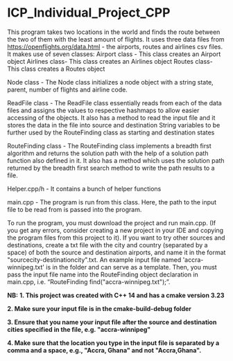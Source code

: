 # ICP_Individual_Project_CPP
This program takes two locations in the world and finds the route between the two of them with the least amount of flights. It uses three data files from https://openflights.org/data.html - the airports, routes and airlines csv files. It makes use of seven classes: Airport class - This class creates an Airport object Airlines class- This class creates an Airlines object Routes class- This class creates a Routes object

Node class - The Node class initializes a node object with a string state, parent, number of flights and airline code. 

ReadFile class - The ReadFile class essentially reads from each of the data files and assigns the values to respective hashmaps to allow easier accessing of the objects. It also has a method to read the input file and it stores the data in the file into source and destination String variables to be further used by the RouteFinding class as starting and destination states

RouteFinding class - The RouteFinding class implements a breadth first algorithm and returns the solution path with the help of a solution path function also defined in it. It also has a method which uses the solution path returned by the breadth first search method to write the path results to a file. 

Helper.cpp/h - It contains a bunch of helper functions

main.cpp - The program is run from this class. Here, the path to the input file to be read from is passed into the program.

To run the program, you must download the project and run main.cpp. (If you get any errors, consider creating a new project in your IDE and copying the program files from this project to it). If you want to try other sources and destinations, create a txt file with the city and country (separated by a space) of both the source and destination airports, and name it in the format "sourcecity-destinationcity".txt. An example input file named 'accra-winnipeg.txt' is in the folder and can serve as a template. Then, you must pass the input file name into the RouteFinding object declaration in main.cpp, i.e. “RouteFinding find("accra-winnipeg.txt");”.

**NB:** 
**1. This project was created with C++ 14 and has a cmake version 3.23**

**2. Make sure your input file is in the cmake-build-debug folder**

**3. Ensure that you name your input file after the source and destination cities specified in the file, e.g. "accra-winnipeg"**

**4. Make sure that the location you type in the input file is separated by a comma and a space, e.g., "Accra, Ghana" and not "Accra,Ghana".**
